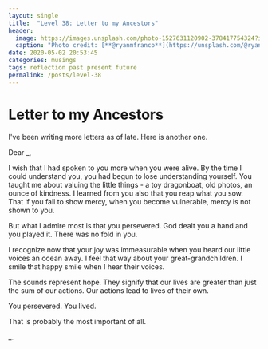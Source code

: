 ```yaml
---
layout: single
title:  "Level 38: Letter to my Ancestors"
header:
  image: https://images.unsplash.com/photo-1527631120902-378417754324?ixlib=rb-1.2.1&ixid=eyJhcHBfaWQiOjEyMDd9&auto=format&fit=crop&w=2100&q=80
  caption: "Photo credit: [**@ryanmfranco**](https://unsplash.com/@ryanmfranco)"
date: 2020-05-02 20:53:45
categories: musings
tags: reflection past present future
permalink: /posts/level-38
---
```


# Letter to my Ancestors

I've been writing more letters as of late. Here is another one. 

Dear _,

I wish that I had spoken to you more when you were alive. By the time I could understand you, you had begun to lose understanding yourself. 
You taught me about valuing the little things - a toy dragonboat, old photos, an ounce of kindness. 
I learned from you also that you reap what you sow. That if you fail to show mercy, when you become vulnerable, mercy is not shown to you.

But what I admire most is that you persevered. God dealt you a hand and you played it. There was no fold in you. 

I recognize now that your joy was immeasurable when you heard our little voices an ocean away. I feel that way about your great-grandchildren. I smile that happy smile when I hear their voices. 

The sounds represent hope. They signify that our lives are greater than just the sum of our actions. Our actions lead to lives of their own.

You persevered. You lived.

That is probably the most important of all.

_.